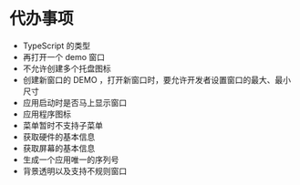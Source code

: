 # 代办事项

- TypeScript 的类型
- 再打开一个 demo 窗口
- 不允许创建多个托盘图标
- 创建新窗口的 DEMO ，打开新窗口时，要允许开发者设置窗口的最大、最小尺寸
- 应用启动时是否马上显示窗口
- 应用程序图标
- 菜单暂时不支持子菜单
- 获取硬件的基本信息
- 获取屏幕的基本信息
- 生成一个应用唯一的序列号
- 背景透明以及支持不规则窗口
